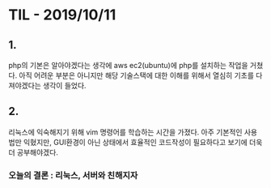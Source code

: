 # TIL - 2019/10/11

## 1.

php의 기본은 알아야겠다는 생각에 aws ec2(ubuntu)에 php를 설치하는 작업을 거쳤다. 아직 어려운 부분은 아니지만 해당 기술스택에 대한 이해를 위해서 열심히 기초를 다져야겠다는 생각이 들었다.

## 2.

리눅스에 익숙해지기 위해 vim 명령어를 학습하는 시간을 가졌다. 아주 기본적인 사용법만 익혔지만, GUI환경이 아닌 상태에서 효율적인 코드작성이 필요하다고 보기에 더욱더 공부해야겠다.

### 오늘의 결론 : 리눅스, 서버와 친해지자

